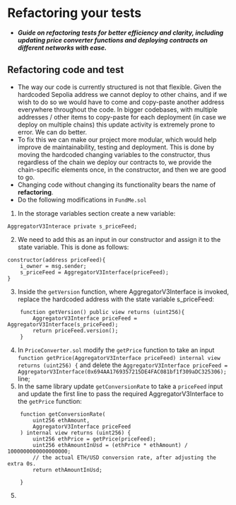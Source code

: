 # Refactoring your tests
- ***Guide on refactoring tests for better efficiency and clarity, including updating price converter functions and deploying contracts on different networks with ease.***

## Refactoring code and test
- The way our code is currently structured is not that flexible. Given the hardcoded Sepolia address we cannot deploy to other chains, and if we wish to do so we would have to come and copy-paste another address everywhere throughout the code. In bigger codebases, with multiple addresses / other items to copy-paste for each deployment (in case we deploy on multiple chains) this update activity is extremely prone to error. We can do better.
- To fix this we can make our project more modular, which would help improve de maintainability, testing and deployment. This is done by moving the hardcoded changing variables to the constructor, thus regardless of the chain we deploy our contracts to, we provide the chain-specific elements once, in the constructor, and then we are good to go.
- Changing code without changing its functionality bears the name of **refactoring**.
- Do the following modifications in `FundMe.sol`
1. In the storage variables section create a new variable:

```
AggregatorV3Interace private s_priceFeed;
```

2. We need to add this as an input in our constructor and assign it to the state variable. This is done as follows:

```
constructor(address priceFeed){
    i_owner = msg.sender;
    s_priceFeed = AggregatorV3Interface(priceFeed);
}
```

3. Inside the `getVersion` function, where AggregatorV3Interface is invoked, replace the hardcoded address with the state variable s\_priceFeed:

```
    function getVersion() public view returns (uint256){
        AggregatorV3Interface priceFeed = AggregatorV3Interface(s_priceFeed);
        return priceFeed.version();
    }
```

4. In `PriceConverter.sol` modify the `getPrice` function to take an input `function getPrice(AggregatorV3Interface priceFeed) internal view returns (uint256) {` and delete the `AggregatorV3Interface priceFeed = AggregatorV3Interface(0x694AA1769357215DE4FAC081bf1f309aDC325306);` line;
5. In the same library update `getConversionRate` to take a `priceFeed` input and update the first line to pass the required AggregatorV3Interface to the `getPrice` function:

```
    function getConversionRate(
        uint256 ethAmount,
        AggregatorV3Interface priceFeed
    ) internal view returns (uint256) {
        uint256 ethPrice = getPrice(priceFeed);
        uint256 ethAmountInUsd = (ethPrice * ethAmount) / 1000000000000000000;
        // the actual ETH/USD conversion rate, after adjusting the extra 0s.
        return ethAmountInUsd;

    }
```

5. 